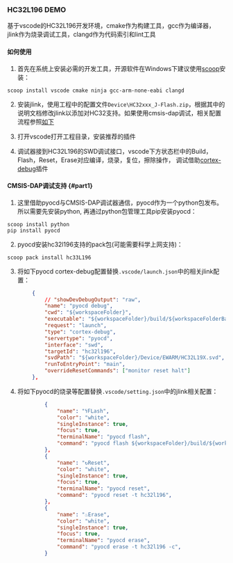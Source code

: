 ### HC32L196 DEMO

基于vscode的HC32L196开发环境，cmake作为构建工具，gcc作为编译器，jlink作为烧录调试工具，clangd作为代码索引和lint工具

#### 如何使用

1. 首先在系统上安装必需的开发工具，开源软件在Windows下建议使用[scoop](https://scoop.sh/#/)安装：

```
scoop install vscode cmake ninja gcc-arm-none-eabi clangd
```

2. 安装jlink，使用工程中的配置文件`Device\HC32xxx_J-Flash.zip`，根据其中的说明文档修改jlink以添加对HC32支持。如果使用cmsis-dap调试，相关配置流程参照[如下](#part1)

3. 打开vscode打开工程目录，安装推荐的插件

4. 调试器接到HC32L196的SWD调试接口，vscode下方状态栏中的Build，Flash，Reset，Erase对应编译，烧录，复位，擦除操作， 调试借助[cortex-debug](https://github.com/Marus/cortex-debug/wiki)插件

#### CMSIS-DAP调试支持 {#part1}

1. 这里借助pyocd与CMSIS-DAP调试器通信，pyocd作为一个python包发布。所以需要先安装python, 再通过python包管理工具pip安装pyocd：

```
scoop install python
pip install pyocd
```

2. pyocd安装hc32l196支持的pack包(可能需要科学上网支持)：

```
scoop pack install hc33L196
```

3. 将如下pyocd cortex-debug配置替换`.vscode/launch.json`中的相关jlink配置：

```json
        {
            // "showDevDebugOutput": "raw",
            "name": "pyocd debug",
            "cwd": "${workspaceFolder}",
            "executable": "${workspaceFolder}/build/${workspaceFolderBasename}.elf",
            "request": "launch",
            "type": "cortex-debug",
            "servertype": "pyocd",
            "interface": "swd",
            "targetId": "hc32l196",
            "svdPath": "${workspaceFolder}/Device/EWARM/HC32L19X.svd",
            "runToEntryPoint": "main",
            "overrideResetCommands": ["monitor reset halt"]
        },
```

4. 将如下pyocd的烧录等配置替换`.vscode/setting.json`中的jlink相关配置：

```json
            {
                "name": "𐓏FLash",
                "color": "white",
                "singleInstance": true,
                "focus": true,
                "terminalName": "pyocd flash",
                "command": "pyocd flash ${workspaceFolder}/build/${workspaceFolderBasename}.elf -t hc32l196",
            },
            {
                "name": "↻Reset",
                "color": "white",
                "singleInstance": true,
                "focus": true,
                "terminalName": "pyocd reset",
                "command": "pyocd reset -t hc32l196",
            },
            {
                "name": "♨Erase",
                "color": "white",
                "singleInstance": true,
                "focus": true, 
                "terminalName": "pyocd erase",
                "command": "pyocd erase -t hc32l196 -c",
            }

```